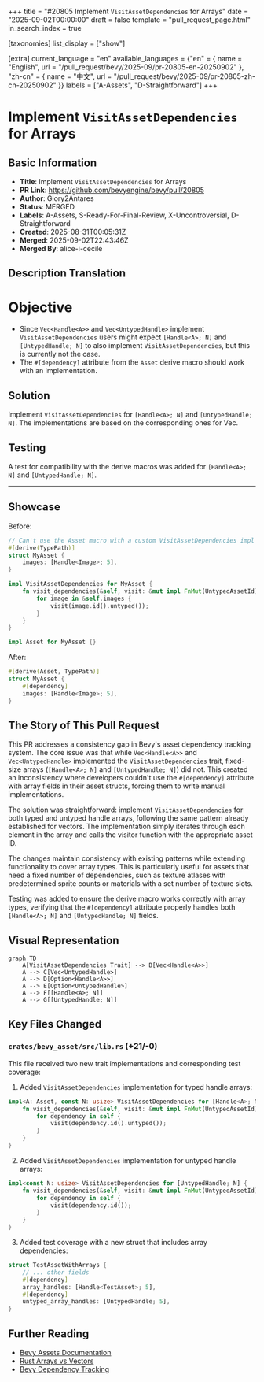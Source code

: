 +++
title = "#20805 Implement `VisitAssetDependencies` for Arrays"
date = "2025-09-02T00:00:00"
draft = false
template = "pull_request_page.html"
in_search_index = true

[taxonomies]
list_display = ["show"]

[extra]
current_language = "en"
available_languages = {"en" = { name = "English", url = "/pull_request/bevy/2025-09/pr-20805-en-20250902" }, "zh-cn" = { name = "中文", url = "/pull_request/bevy/2025-09/pr-20805-zh-cn-20250902" }}
labels = ["A-Assets", "D-Straightforward"]
+++

# Implement `VisitAssetDependencies` for Arrays

## Basic Information
- **Title**: Implement `VisitAssetDependencies` for Arrays
- **PR Link**: https://github.com/bevyengine/bevy/pull/20805
- **Author**: Glory2Antares
- **Status**: MERGED
- **Labels**: A-Assets, S-Ready-For-Final-Review, X-Uncontroversial, D-Straightforward
- **Created**: 2025-08-31T00:05:31Z
- **Merged**: 2025-09-02T22:43:46Z
- **Merged By**: alice-i-cecile

## Description Translation
# Objective

- Since `Vec<Handle<A>>` and `Vec<UntypedHandle>` implement `VisitAssetDependencies` users might expect `[Handle<A>; N]` and `[UntypedHandle; N]` to also implement `VisitAssetDependencies`, but this is currently not the case.
- The `#[dependency]` attribute from the `Asset` derive macro should work with an implementation.

## Solution

Implement `VisitAssetDependencies` for `[Handle<A>; N]` and `[UntypedHandle; N]`. The implementations are based on the corresponding ones for Vec. 

## Testing

A test for compatibility with the derive macros was added for `[Handle<A>; N]` and `[UntypedHandle; N]`.

---

## Showcase

Before:
```rust
// Can't use the Asset macro with a custom VisitAssetDependencies impl 
#[derive(TypePath)]
struct MyAsset {
    images: [Handle<Image>; 5],
}

impl VisitAssetDependencies for MyAsset {
    fn visit_dependencies(&self, visit: &mut impl FnMut(UntypedAssetId)) {
        for image in &self.images {
            visit(image.id().untyped());
        }
    }
}

impl Asset for MyAsset {}
```
After:
```rust
#[derive(Asset, TypePath)]
struct MyAsset {
    #[dependency]
    images: [Handle<Image>; 5],
}
```

## The Story of This Pull Request

This PR addresses a consistency gap in Bevy's asset dependency tracking system. The core issue was that while `Vec<Handle<A>>` and `Vec<UntypedHandle>` implemented the `VisitAssetDependencies` trait, fixed-size arrays (`[Handle<A>; N]` and `[UntypedHandle; N]`) did not. This created an inconsistency where developers couldn't use the `#[dependency]` attribute with array fields in their asset structs, forcing them to write manual implementations.

The solution was straightforward: implement `VisitAssetDependencies` for both typed and untyped handle arrays, following the same pattern already established for vectors. The implementation simply iterates through each element in the array and calls the visitor function with the appropriate asset ID.

The changes maintain consistency with existing patterns while extending functionality to cover array types. This is particularly useful for assets that need a fixed number of dependencies, such as texture atlases with predetermined sprite counts or materials with a set number of texture slots.

Testing was added to ensure the derive macro works correctly with array types, verifying that the `#[dependency]` attribute properly handles both `[Handle<A>; N]` and `[UntypedHandle; N]` fields.

## Visual Representation

```mermaid
graph TD
    A[VisitAssetDependencies Trait] --> B[Vec<Handle<A>>]
    A --> C[Vec<UntypedHandle>]
    A --> D[Option<Handle<A>>]
    A --> E[Option<UntypedHandle>]
    A --> F[[Handle<A>; N]]
    A --> G[[UntypedHandle; N]]
```

## Key Files Changed

### `crates/bevy_asset/src/lib.rs` (+21/-0)

This file received two new trait implementations and corresponding test coverage:

1. Added `VisitAssetDependencies` implementation for typed handle arrays:
```rust
impl<A: Asset, const N: usize> VisitAssetDependencies for [Handle<A>; N] {
    fn visit_dependencies(&self, visit: &mut impl FnMut(UntypedAssetId)) {
        for dependency in self {
            visit(dependency.id().untyped());
        }
    }
}
```

2. Added `VisitAssetDependencies` implementation for untyped handle arrays:
```rust
impl<const N: usize> VisitAssetDependencies for [UntypedHandle; N] {
    fn visit_dependencies(&self, visit: &mut impl FnMut(UntypedAssetId)) {
        for dependency in self {
            visit(dependency.id());
        }
    }
}
```

3. Added test coverage with a new struct that includes array dependencies:
```rust
struct TestAssetWithArrays {
    // ... other fields
    #[dependency]
    array_handles: [Handle<TestAsset>; 5],
    #[dependency]
    untyped_array_handles: [UntypedHandle; 5],
}
```

## Further Reading

- [Bevy Assets Documentation](https://bevyengine.org/learn/books/the-assets-system/)
- [Rust Arrays vs Vectors](https://doc.rust-lang.org/book/ch03-02-data-types.html#the-array-type)
- [Bevy Dependency Tracking](https://github.com/bevyengine/bevy/blob/main/crates/bevy_asset/src/dependency.rs)